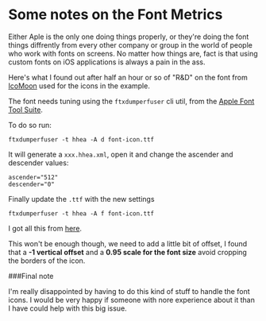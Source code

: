 Some notes on the Font Metrics
===

Either Aple is the only one doing things properly, or they're doing the font things diffrently from every other company or group in the world of people who work with fonts on screens. No matter how things are, fact is that using custom fonts on iOS applications is always a pain in the ass.

Here's what I found out after half an hour or so of "R&D" on the font from [IcoMoon](http://icomoon.io/app/) used for the icons in the example.

The font needs tuning using the `ftxdumperfuser` cli util, from the [Apple Font Tool Suite](https://developer.apple.com/fonts/).

To do so run:

	ftxdumperfuser -t hhea -A d font-icon.ttf

It will generate a `xxx.hhea.xml`, open it and change the ascender and descender values:

	ascender="512"
	descender="0"
	
Finally update the `.ttf` with the new settings

 	ftxdumperfuser -t hhea -A f font-icon.ttf
 	
 I got all this from [here](http://stackoverflow.com/questions/7535498/uibutton-custom-font-vertical-alignment/#8314197).

This won't be enough though, we need to add a little bit of offset, I found that a **-1 vertical offset** and a **0.95 scale for the font size** avoid cropping the borders of the icon.

###Final note

I'm really disappointed by having to do this kind of stuff to handle the font icons. I would be very happy if someone with nore experience about it than I have could help with this big issue.